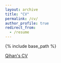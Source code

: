 ```yaml
---
layout: archive
title: "CV"
permalink: /cv/
author_profile: true
redirect_from:
  - /resume
---
```


{% include base_path %}

<a href="https://qihan.visualthinkingresearch.com/qihan/QW_CV.pdf">Qihan's CV</a>

